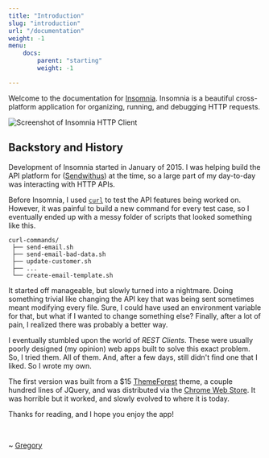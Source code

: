 ```yaml
---
title: "Introduction"
slug: "introduction"
url: "/documentation"
weight: -1
menu:
    docs:
        parent: "starting"
        weight: -1

---
```


Welcome to the documentation for [Insomnia](http://insomnia.rest).
Insomnia is a beautiful cross-platform application for organizing, running, and
debugging HTTP requests.

![Screenshot of Insomnia HTTP Client](/images/docs/promo.png)


## Backstory and History

Development of Insomnia started in January of 2015. I was helping build the API platform for
([Sendwithus](https://www.sendwithus.com)) at the time, so a large part of my day-to-day was
interacting with HTTP APIs.

Before Insomnia, I used [`curl`](https://curl.haxx.se/) to test the API features being worked on.
However, it was painful to build a new command for every test case, so I eventually ended up with
a messy folder of scripts that looked something like this.

```
curl-commands/
 ├── send-email.sh
 ├── send-email-bad-data.sh
 ├── update-customer.sh
 ├── ...
 └── create-email-template.sh
```

It started off manageable, but slowly turned into a nightmare. Doing something trivial like changing
the API key that was being sent sometimes meant modifying every file. Sure, I could have used an
environment variable for that, but what if I wanted to change something else? Finally, after a lot
of pain, I realized there was probably a better way.

I eventually stumbled upon the world of _REST Clients_. These were usually poorly designed
(my opinion) web apps built to solve this exact problem. So, I tried them. All of them. And,
after a few days, still didn't find one that I liked. So I wrote my own.

The first version was built from a $15 [ThemeForest](https://themeforest.net/) theme, a couple
hundred lines of JQuery, and was distributed via the
[Chrome Web Store](https://chrome.google.com/webstore). It was horrible but it worked, and slowly
evolved to where it is today.

Thanks for reading, and I hope you enjoy the app!

<br>

~ [Gregory](http://schier.co)
